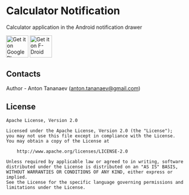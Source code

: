 # Calculator Notification

Calculator application in the Android notification drawer

[<img src="http://www.tananaev.com/badges/google-play.svg"
     alt="Get it on Google Play"
     height="60">](https://play.google.com/store/apps/details?id=com.tananaev.calculator)
[<img src="http://www.tananaev.com/badges/f-droid.svg"
     alt="Get it on F-Droid"
     height="60">](https://f-droid.org/packages/com.tananaev.calculator/)

## Contacts

Author - Anton Tananaev ([anton.tananaev@gmail.com](mailto:anton.tananaev@gmail.com))

## License

    Apache License, Version 2.0

    Licensed under the Apache License, Version 2.0 (the "License");
    you may not use this file except in compliance with the License.
    You may obtain a copy of the License at

        http://www.apache.org/licenses/LICENSE-2.0

    Unless required by applicable law or agreed to in writing, software
    distributed under the License is distributed on an "AS IS" BASIS,
    WITHOUT WARRANTIES OR CONDITIONS OF ANY KIND, either express or implied.
    See the License for the specific language governing permissions and
    limitations under the License.
